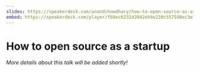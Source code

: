 ```yaml
---
slides: https://speakerdeck.com/anandchowdhary/how-to-open-source-as-a-startup
embed: https://speakerdeck.com/player/fb9ec6232d3942eb9e210c557598ec3e
---
```


# How to open source as a startup

_More details about this talk will be added shortly!_
